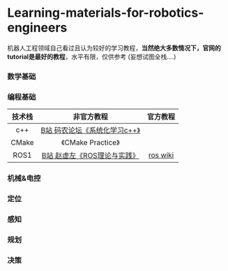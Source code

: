 # Learning-materials-for-robotics-engineers
机器人工程领域自己看过且认为较好的学习教程，**当然绝大多数情况下，官网的tutorial是最好的教程**，水平有限，仅供参考 (妄想试图全栈....)




### 数学基础  


### 编程基础
| 技术栈 | 非官方教程 | 官方教程 |
| :----: | :----: | :----: |
| c++ | [B站 码农论坛《系统化学习c++》](https://www.bilibili.com/video/BV1o8411x7K3/?spm_id_from=333.337.search-card.all.click&vd_source=b86740d9f2b244ac781ad5f60dd8e818)   |  
| CMake |《CMake Practice》  |  
| ROS1 | [B站 赵虚左《ROS理论与实践》](https://www.bilibili.com/video/BV1Ub4y1a7PH/?spm_id_from=333.999.0.0&vd_source=b86740d9f2b244ac781ad5f60dd8e818)   |  [ros wiki](http://wiki.ros.org/ROS/Tutorials)|


### 机械&电控


### 定位

### 感知  

### 规划



### 决策
